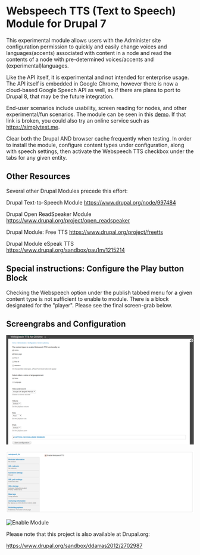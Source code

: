 <H1>Webspeech TTS (Text to Speech) Module for Drupal 7</H1>

This experimental module allows users with the Administer
site configuration permission to quickly and easily change voices and
languages(accents) associated with content in a node and read the contents
of a node with pre-determined voices/accents and (experimental)languages.  

Like the API itself, it is experimental and not intended for enterprise usage.  
The API itself is embedded in Google Chrome, however there is now a cloud-based
Google Speech API as well, so if there are plans to port to Drupal 8, that may
be the future integration.

End-user scenarios include usability, screen reading for nodes, and other
experimental/fun scenarios.   The module can be seen in this [demo](https://dimitridarras.com/content/book-review-tubes-journey-center-internet-0).  If that link is broken, you could also try an online service such as https://simplytest.me.

Clear both the Drupal AND browser cache frequently when testing.   In order to
install the module, configure content types under configuration, along with
speech settings, then activate the Webspeech TTS checkbox under the tabs for
any given entity.

<h2>Other Resources</h2>

Several other Drupal Modules precede this effort:

Drupal Text-to-Speech Module
https://www.drupal.org/node/997484

Drupal Open ReadSpeaker Module
https://www.drupal.org/project/open_readspeaker

Drupal Module: Free TTS
https://www.drupal.org/project/freetts

Drupal Module eSpeak TTS
https://www.drupal.org/sandbox/pau1m/1215214

<h2>Special instructions: Configure the Play button Block</h2>

Checking the Webspeech option under the publish tabbed menu for a given content type is not sufficient to enable to module.   There is a block designated for the "player".   Please see the final screen-grab below.

<h2>Screengrabs and Configuration</h2>

![Module Configuration](/images/webspeech-tts-configuration.png)

![Enable Module](/images/webspeech-tts-enable.png)

![Enable Module](/images/webspeech-tts-block-configuration.png)

Please note that this project is also available at Drupal.org:

https://www.drupal.org/sandbox/ddarras2012/2702987
